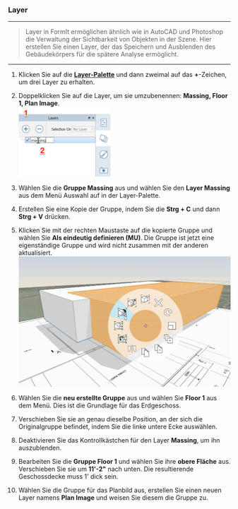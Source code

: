 

### Layer

---

> Layer in FormIt ermöglichen ähnlich wie in AutoCAD und Photoshop die Verwaltung der Sichtbarkeit von Objekten in der Szene. Hier erstellen Sie einen Layer, der das Speichern und Ausblenden des Gebäudekörpers für die spätere Analyse ermöglicht.

---

1. Klicken Sie auf die [**Layer-Palette**](../formit-introduction/tool-bars.md) und dann zweimal auf das **+**-Zeichen, um drei Layer zu erhalten.

2. Doppelklicken Sie auf die Layer, um sie umzubenennen: **Massing, Floor 1, Plan Image**. <br xmlns="http://www.w3.org/1999/xhtml"/> ![](images/10c435cf-fcc2-4a4b-9135-094dea903da2.png)

3. Wählen Sie die **Gruppe Massing** aus und wählen Sie den **Layer Massing** aus dem Menü Auswahl auf in der Layer-Palette.

4. Erstellen Sie eine Kopie der Gruppe, indem Sie die **Strg + C** und dann **Strg + V** drücken.

5. Klicken Sie mit der rechten Maustaste auf die kopierte Gruppe und wählen Sie **Als eindeutig definieren (MU)**. Die Gruppe ist jetzt eine eigenständige Gruppe und wird nicht zusammen mit der anderen aktualisiert. ![](images/3f46a20c-a1ab-44a1-8ba3-d2cdb050f1bd.png)

6. Wählen Sie die **neu erstellte Gruppe** aus und wählen Sie **Floor 1** aus dem Menü. Dies ist die Grundlage für das Erdgeschoss.

7. Verschieben Sie sie an genau dieselbe Position, an der sich die Originalgruppe befindet, indem Sie die linke untere Ecke auswählen.

8. Deaktivieren Sie das Kontrollkästchen für den Layer **Massing**, um ihn auszublenden.

9. Bearbeiten Sie die **Gruppe Floor 1** und wählen Sie ihre **obere Fläche** aus. Verschieben Sie sie um **11'-2"** nach unten. Die resultierende Geschossdecke muss 1' dick sein.

10. Wählen Sie die Gruppe für das Planbild aus, erstellen Sie einen neuen Layer namens **Plan Image** und weisen Sie diesem die Gruppe zu.

